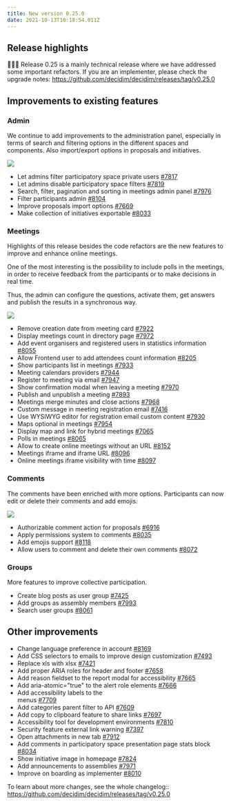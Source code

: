 ```yaml
---
title: New version 0.25.0
date: 2021-10-13T10:18:54.011Z
---
```

## Release highlights

👷‍♀️🚧 Release 0.25 is a mainly technical release where we have addressed some important refactors. If you are an implementer, please check the upgrade notes: <https://github.com/decidim/decidim/releases/tag/v0.25.0>

## Improvements to existing features

### Admin

We continue to add improvements to the administration panel, especially in terms of search and filtering options in the different spaces and components. Also import/export options in proposals and initiatives.

![](https://lh3.googleusercontent.com/qiUAyBku0Vv0KKt2ZksDUHvOXviYiwijf0bSN0GueTCgtsNUAB48xeGZUac1XWdupKf_8oPtbi35Rr-30h8nt2odvnYDMlW76qHf9oCngm6xN64duNuRV9arh4yh4Los6NM4hVwA=s0)

* Let admins filter participatory space private users [\#7817](https://github.com/decidim/decidim/pull/7817)
* Let admins disable participatory space filters [\#7819](https://github.com/decidim/decidim/pull/7819)
* Search, filter, pagination and sorting in meetings admin panel [\#7976](https://github.com/decidim/decidim/pull/7976)
* Filter participants admin [\#8104](https://github.com/decidim/decidim/pull/8104)
* Improve proposals import options [\#7669](https://github.com/decidim/decidim/pull/7669)
* Make collection of initiatives exportable [\#8033](https://github.com/decidim/decidim/pull/8033)

### Meetings

Highlights of this release besides the code refactors are the new features to improve and enhance online meetings.

One of the most interesting is the possibility to include polls in the meetings, in order to receive feedback from the participants or to make decisions in real time.

Thus, the admin can configure the questions, activate them, get answers and publish the results in a synchronous way.

![](https://lh5.googleusercontent.com/vLkxx3RXVZUjF1-eryd-OiYVrKeud7RuM6KzOPBglXEb2vMmWJ6kuUWXwAHz64YDyUPcKRlolCHkZM0CGQMNyhDse0YZdApdA23DwHmzPkerJY-jNodfnl2FHdM5JTGYbo7HUKwq=s0)

* Remove creation date from meeting card [\#7922](https://github.com/decidim/decidim/pull/7922)
* Display meetings count in directory page [\#7972](https://github.com/decidim/decidim/pull/7972)
* Add event organisers and registered users in statistics information [\#8055](https://github.com/decidim/decidim/pull/8055)
* Allow Frontend user to add attendees count information [\#8205](https://github.com/decidim/decidim/pull/8205)
* Show participants list in meetings [\#7933](https://github.com/decidim/decidim/pull/7933)
* Meeting calendars providers [\#7944](https://github.com/decidim/decidim/pull/7944)
* Register to meeting via email [\#7947](https://github.com/decidim/decidim/pull/7947)
* Show confirmation modal when leaving a meeting [\#7970](https://github.com/decidim/decidim/pull/7970)
* Publish and unpublish a meeting [\#7893](https://github.com/decidim/decidim/pull/7893)
* Meetings merge minutes and close actions [\#7968](https://github.com/decidim/decidim/pull/7968)
* Custom message in meeting registration email [\#7416](https://github.com/decidim/decidim/pull/7416)
* Use WYSIWYG editor for registration email custom content [\#7930](https://github.com/decidim/decidim/pull/7930)
* Maps optional in meetings [\#7954](https://github.com/decidim/decidim/pull/7954)
* Display map and link for hybrid meetings [\#7065](https://github.com/decidim/decidim/pull/7065)
* Polls in meetings [\#8065](https://github.com/decidim/decidim/pull/8065)
* Allow to create online meetings without an URL [\#8152](https://github.com/decidim/decidim/pull/8152)
* Meetings iframe and iframe URL [\#8096](https://github.com/decidim/decidim/pull/8096)
* Online meetings iframe visibility with time [\#8097](https://github.com/decidim/decidim/pull/8097)

### Comments

The comments have been enriched with more options. Participants can now edit or delete their comments and add emojis.

![](https://lh3.googleusercontent.com/lQSQvanG_Hqi-ibEwGlv_AZhxy_rQDI8aU1ykYxYDpkYqe2f-8D6eySXpnq8aas8yTPAVgulswJ-XFOAU1Tmc76wqsP54Q7MvrIi2hfDxTTqzbQTJmEaFN_wtr9VpiHY3ZXbZJry=s0)

* Authorizable comment action for proposals [\#6916](https://github.com/decidim/decidim/pull/6916)
* Apply permissions system to comments [\#8035](https://github.com/decidim/decidim/pull/8035)
* Add emojis support [\#8118](https://github.com/decidim/decidim/pull/8118)
* Allow users to comment and delete their own comments [\#8072](https://github.com/decidim/decidim/pull/8072)

### Groups

More features to improve collective participation.

* Create blog posts as user group [\#7425](https://github.com/decidim/decidim/pull/7425)
* Add groups as assembly members [\#7993](https://github.com/decidim/decidim/pull/7993)
* Search user groups [\#8061](https://github.com/decidim/decidim/pull/8061)

## Other improvements

* Change language preference in account [\#8169](https://github.com/decidim/decidim/pull/8169)
* Add CSS selectors to emails to improve design customization [\#7493](https://github.com/decidim/decidim/pull/7493)
* Replace xls with xlsx [\#7421](https://github.com/decidim/decidim/pull/7421)
* Add proper ARIA roles for header and footer [\#7658](https://github.com/decidim/decidim/pull/7658)
* Add reason fieldset to the report modal for accessibility [\#7665](https://github.com/decidim/decidim/pull/7665)
* Add aria-atomic="true" to the alert role elements [\#7666](https://github.com/decidim/decidim/pull/7666)
* Add accessibility labels to the <nav> menus [\#7709](https://github.com/decidim/decidim/pull/7709)
* Add categories parent filter to API [\#7609](https://github.com/decidim/decidim/pull/7609)
* Add copy to clipboard feature to share links [\#7697](https://github.com/decidim/decidim/pull/7697)
* Accessibility tool for development environments [\#7810](https://github.com/decidim/decidim/pull/7810)
* Security feature external link warning [\#7397](https://github.com/decidim/decidim/pull/7397)
* Open attachments in new tab [\#7912](https://github.com/decidim/decidim/pull/7912)
* Add comments in participatory space presentation page stats block [\#8034](https://github.com/decidim/decidim/pull/8034)
* Show initiative image in homepage [\#7824](https://github.com/decidim/decidim/pull/7824)
* Add announcements to assemblies [\#7971](https://github.com/decidim/decidim/pull/7971)
* Improve on boarding as implementer [\#8010](https://github.com/decidim/decidim/pull/8010)

To learn about more changes, see the whole changelog:: <https://github.com/decidim/decidim/releases/tag/v0.25.0>